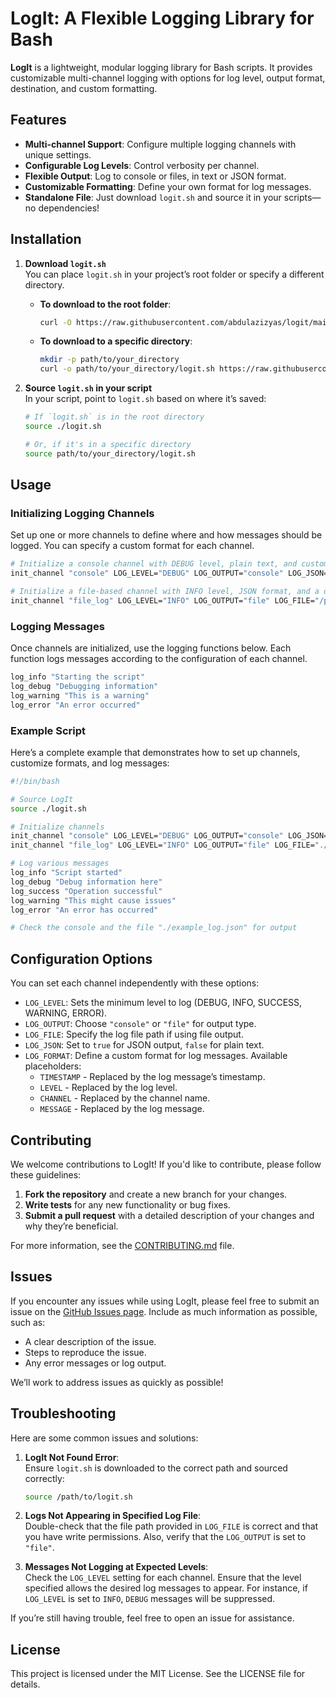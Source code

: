 # LogIt: A Flexible Logging Library for Bash

**LogIt** is a lightweight, modular logging library for Bash scripts. It provides customizable multi-channel logging with options for log level, output format, destination, and custom formatting.

## Features
- **Multi-channel Support**: Configure multiple logging channels with unique settings.
- **Configurable Log Levels**: Control verbosity per channel.
- **Flexible Output**: Log to console or files, in text or JSON format.
- **Customizable Formatting**: Define your own format for log messages.
- **Standalone File**: Just download `logit.sh` and source it in your scripts—no dependencies!

## Installation

1. **Download `logit.sh`**  
   You can place `logit.sh` in your project’s root folder or specify a different directory.

   - **To download to the root folder**:
     ```bash
     curl -O https://raw.githubusercontent.com/abdulazizyas/logit/main/logit.sh
     ```

   - **To download to a specific directory**:
     ```bash
     mkdir -p path/to/your_directory
     curl -o path/to/your_directory/logit.sh https://raw.githubusercontent.com/abdulazizyas/logit/main/logit.sh
     ```

2. **Source `logit.sh` in your script**  
   In your script, point to `logit.sh` based on where it’s saved:

   ```bash
   # If `logit.sh` is in the root directory
   source ./logit.sh

   # Or, if it's in a specific directory
   source path/to/your_directory/logit.sh
   ```

## Usage

### Initializing Logging Channels

Set up one or more channels to define where and how messages should be logged. You can specify a custom format for each channel.

```bash
# Initialize a console channel with DEBUG level, plain text, and custom format
init_channel "console" LOG_LEVEL="DEBUG" LOG_OUTPUT="console" LOG_JSON=false LOG_FORMAT="[LEVEL] [TIMESTAMP]: MESSAGE"

# Initialize a file-based channel with INFO level, JSON format, and a different custom format
init_channel "file_log" LOG_LEVEL="INFO" LOG_OUTPUT="file" LOG_FILE="/path/to/logfile.log" LOG_JSON=false LOG_FORMAT="CHANNEL: [LEVEL] MESSAGE at TIMESTAMP"
```

### Logging Messages

Once channels are initialized, use the logging functions below. Each function logs messages according to the configuration of each channel.

```bash
log_info "Starting the script"
log_debug "Debugging information"
log_warning "This is a warning"
log_error "An error occurred"
```

### Example Script

Here’s a complete example that demonstrates how to set up channels, customize formats, and log messages:

```bash
#!/bin/bash

# Source LogIt
source ./logit.sh

# Initialize channels
init_channel "console" LOG_LEVEL="DEBUG" LOG_OUTPUT="console" LOG_JSON=false LOG_FORMAT="[LEVEL] [TIMESTAMP]: MESSAGE"
init_channel "file_log" LOG_LEVEL="INFO" LOG_OUTPUT="file" LOG_FILE="./example_log.json" LOG_JSON=true LOG_FORMAT="CHANNEL: LEVEL - MESSAGE at TIMESTAMP"

# Log various messages
log_info "Script started"
log_debug "Debug information here"
log_success "Operation successful"
log_warning "This might cause issues"
log_error "An error has occurred"

# Check the console and the file "./example_log.json" for output
```

## Configuration Options

You can set each channel independently with these options:

- `LOG_LEVEL`: Sets the minimum level to log (DEBUG, INFO, SUCCESS, WARNING, ERROR).
- `LOG_OUTPUT`: Choose `"console"` or `"file"` for output type.
- `LOG_FILE`: Specify the log file path if using file output.
- `LOG_JSON`: Set to `true` for JSON output, `false` for plain text.
- `LOG_FORMAT`: Define a custom format for log messages. Available placeholders:
  - `TIMESTAMP` - Replaced by the log message’s timestamp.
  - `LEVEL` - Replaced by the log level.
  - `CHANNEL` - Replaced by the channel name.
  - `MESSAGE` - Replaced by the log message.

## Contributing

We welcome contributions to LogIt! If you'd like to contribute, please follow these guidelines:

1. **Fork the repository** and create a new branch for your changes.
2. **Write tests** for any new functionality or bug fixes.
3. **Submit a pull request** with a detailed description of your changes and why they’re beneficial.

For more information, see the [CONTRIBUTING.md](.github/CONTRIBUTING.md) file.

## Issues

If you encounter any issues while using LogIt, please feel free to submit an issue on the [GitHub Issues page](https://github.com/abdulazizyas/logit/issues). Include as much information as possible, such as:

- A clear description of the issue.
- Steps to reproduce the issue.
- Any error messages or log output.
  
We’ll work to address issues as quickly as possible!

## Troubleshooting

Here are some common issues and solutions:

1. **LogIt Not Found Error**:  
   Ensure `logit.sh` is downloaded to the correct path and sourced correctly:
   ```bash
   source /path/to/logit.sh
   ```

2. **Logs Not Appearing in Specified Log File**:  
   Double-check that the file path provided in `LOG_FILE` is correct and that you have write permissions. Also, verify that the `LOG_OUTPUT` is set to `"file"`.

3. **Messages Not Logging at Expected Levels**:  
   Check the `LOG_LEVEL` setting for each channel. Ensure that the level specified allows the desired log messages to appear. For instance, if `LOG_LEVEL` is set to `INFO`, `DEBUG` messages will be suppressed.

If you’re still having trouble, feel free to open an issue for assistance.

## License
This project is licensed under the MIT License. See the LICENSE file for details.